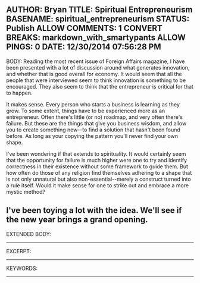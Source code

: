 AUTHOR: Bryan
TITLE: Spiritual Entrepreneurism
BASENAME: spiritual_entrepreneurism
STATUS: Publish
ALLOW COMMENTS: 1
CONVERT BREAKS: markdown_with_smartypants
ALLOW PINGS: 0
DATE: 12/30/2014 07:56:28 PM
-----
BODY:
Reading the most recent issue of Foreign Affairs magazine, I have been presented with a lot of discussion around what generates innovation, and whether that is good overall for economy. It would seem that all the people that were interviewed seem to think innovation is something to be encouraged. They also seem to think that the entrepreneur is critical for that to happen. 

It makes sense. Every person who starts a business is learning as they grow. To some extent, things have to be experienced more as an entrepreneur. Often there's little (or no) roadmap, and very often there's failure. But these are the things that give you business wisdom, and allow you to create something new--to find a solution that hasn't been found before. As long as your copying the pattern you'll never find your own shape. 

I've been wondering if that extends to spirituality. It would certainly seem that the opportunity for failure is much higher were one to try and identify correctness in their existence without some framework to guide them. But how often do those of any religion find themselves adhering to a shape that is not only unnatural but also non-essential--merely a construct turned into a rule itself. Would it make sense for one to strike out and embrace a more mystic method?

I've been toying a lot with the idea. We'll see if the new year brings a grand opening. 
-----
EXTENDED BODY:

-----
EXCERPT:

-----
KEYWORDS:

-----



